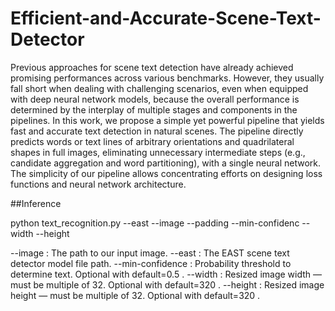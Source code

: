 # Efficient-and-Accurate-Scene-Text-Detector

Previous approaches for scene text detection have already achieved promising performances across various benchmarks. However, they usually fall short when dealing with challenging scenarios, even when equipped with deep neural network models, because the overall performance is determined by the interplay of multiple stages and components in the pipelines. In this work, we propose a simple yet powerful pipeline that yields fast and accurate text detection in natural scenes. The pipeline directly predicts words or text lines of arbitrary orientations and quadrilateral shapes in full images, eliminating unnecessary intermediate steps (e.g., candidate aggregation and word partitioning), with a single neural network. The simplicity of our pipeline allows concentrating efforts on designing loss functions and neural network architecture.



##Inference

python text_recognition.py --east  --image  --padding --min-confidenc --width --height

--image : The path to our input image.
--east : The EAST scene text detector model file path.
--min-confidence : Probability threshold to determine text. Optional with default=0.5 .
--width : Resized image width — must be multiple of 32. Optional with default=320 .
--height : Resized image height — must be multiple of 32. Optional with default=320 .
